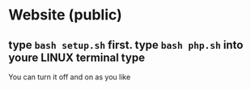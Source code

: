 # Website (public)

type `bash setup.sh` first.
type `bash php.sh` into youre **LINUX** terminal
type 
-----------------------------------------------------------------------------------------
You can turn it off and on as you like
